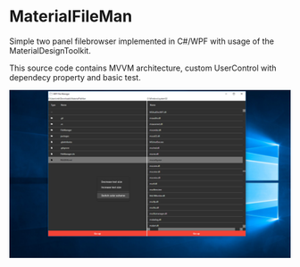 # MaterialFileMan
Simple two panel filebrowser implemented in C#/WPF with usage of the MaterialDesignToolkit.

This source code contains MVVM architecture, custom UserControl with dependecy property and basic test.

![Screenshot](https://github.com/mbalous/MaterialFileMan/blob/master/screenshot.png)